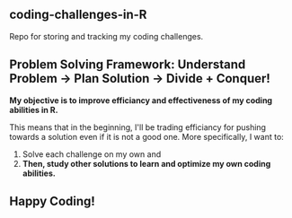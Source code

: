 ## coding-challenges-in-R
Repo for storing and tracking my coding challenges. 

## Problem Solving Framework: Understand Problem -> Plan Solution -> Divide + Conquer!

**My objective is to improve efficiancy and effectiveness of my coding abilities in R.**

This means that in the beginning, I'll be trading efficiancy for pushing towards a solution even if it is not a good one. More specifically, I want to:
1. Solve each challenge on my own and 
2. **Then, study other solutions to learn and optimize my own coding abilities.**

## Happy Coding!
